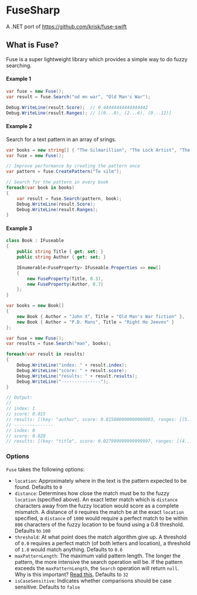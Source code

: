 # FuseSharp
A .NET port of https://github.com/krisk/fuse-swift

## What is Fuse?

Fuse is a super lightweight library which provides a simple way to do fuzzy searching.

#### Example 1

```csharp
var fuse = new Fuse();
var result = fuse.Search("od mn war", "Old Man's War");

Debug.WriteLine(result.Score);  // 0.44444444444444442
Debug.WriteLine(result.Ranges); // [(0...0), (2...6), (9...12)]
```

#### Example 2

Search for a text pattern in an array of srings.

```csharp
var books = new string[] { "The Silmarillion", "The Lock Artist", "The Lost Symbol" };
var fuse = new Fuse();

// Improve performance by creating the pattern once
var pattern = fuse.CreatePattern("Te silm");

// Search for the pattern in every book
foreach(var book in books)
{
    var result = fuse.Search(pattern, book);
    Debug.WriteLine(result.Score);
    Debug.WriteLine(result.Ranges);
}
```

#### Example 3

```csharp
class Book : IFuseable
{
    public string Title { get; set; }
    public string Author { get; set; }

    IEnumerable<FuseProperty> IFuseable.Properties => new[]
    {
        new FuseProperty(Title, 0.3),
        new FuseProperty(Author, 0.7)
    };
}

var books = new Book[]
{
    new Book { Author = "John X", Title = "Old Man's War fiction" },
    new Book { Author = "P.D. Mans", Title = "Right Ho Jeeves" }
};

var fuse = new Fuse();
var results = fuse.Search("man", books);

foreach(var result in results)
{
    Debug.WriteLine("index: " + result.index);
    Debug.WriteLine("score: " + result.score);
    Debug.WriteLine("results: " + result.results);
    Debug.WriteLine("---------------");
}

// Output:
//
// index: 1
// score: 0.015
// results: [(key: "author", score: 0.015000000000000003, ranges: [(5...7)])]
// ---------------
// index: 0
// score: 0.028
// results: [(key: "title", score: 0.027999999999999997, ranges: [(4...6)])]
```

### Options

`Fuse` takes the following options:

- `location`: Approximately where in the text is the pattern expected to be found. Defaults to `0`
- `distance`: Determines how close the match must be to the fuzzy `location` (specified above). An exact letter match which is `distance` characters away from the fuzzy location would score as a complete mismatch. A distance of `0` requires the match be at the exact `location` specified, a `distance` of `1000` would require a perfect match to be within `800` characters of the fuzzy location to be found using a 0.8 threshold. Defaults to `100`
- `threshold`: At what point does the match algorithm give up. A threshold of `0.0` requires a perfect match (of both letters and location), a threshold of `1.0` would match anything. Defaults to `0.6`
- `maxPatternLength`: The maximum valid pattern length. The longer the pattern, the more intensive the search operation will be. If the pattern exceeds the `maxPatternLength`, the `Search` operation will return `null`. Why is this important? [Read this](https://en.wikipedia.org/wiki/Word_(computer_architecture)#Word_size_choice). Defaults to `32`
- `isCaseSensitive`: Indicates whether comparisons should be case sensitive. Defaults to `false`

